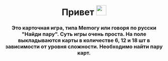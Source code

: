 <h1 align="center">Привет <img src="https://github.com/blackcater/blackcater/raw/main/images/Hi.gif" height="32"/></h1>
<h3 align="center">Это карточная игра, типа Memory или говоря по русски "Найди пару". Суть игры очень проста. На поле выкладываются карты в количестве 6, 12 и 18 шт 
  в зависимости от уровня сложности. Необходимо найти пару карт.</h3>
